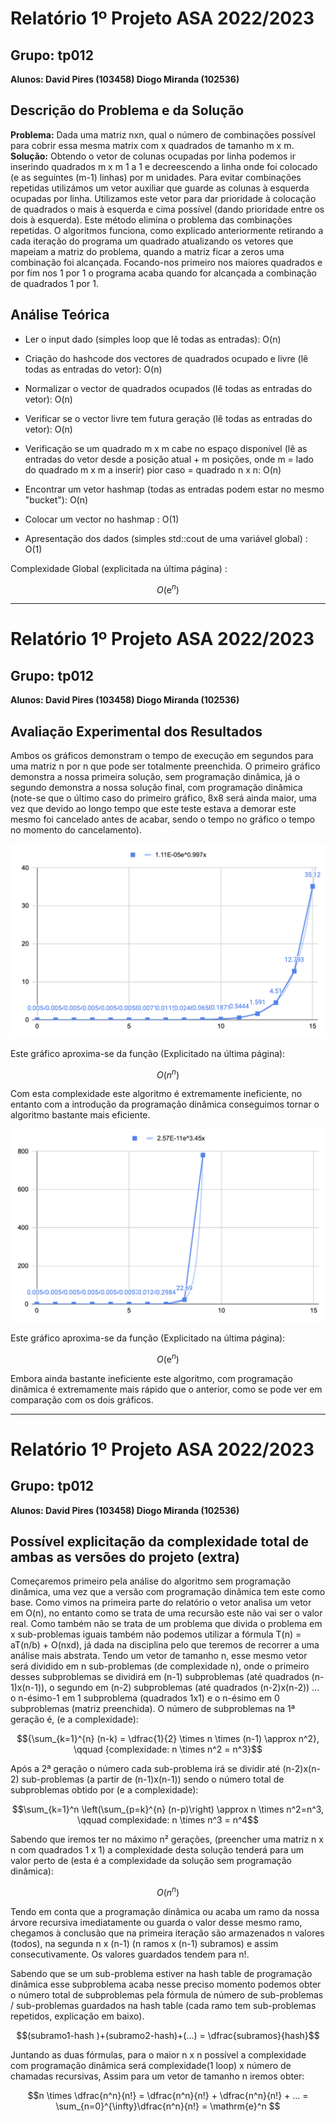 # Relatório 1º Projeto ASA 2022/2023 

## Grupo: tp012

**Alunos: David Pires (103458) Diogo Miranda (102536)**

## Descrição do Problema e da Solução

**Problema:** Dada uma matriz nxn, qual o número de combinações possível para cobrir essa mesma matrix com x quadrados de tamanho m x m.
**Solução:** Obtendo o vetor de colunas ocupadas por linha podemos ir inserindo quadrados m x m 1 a 1 e decreescendo a linha onde foi colocado (e as seguintes (m-1) linhas) por m unidades. Para evitar combinações repetidas utilizámos um vetor auxiliar que guarde as colunas à esquerda ocupadas por linha. Utilizamos este vetor para dar prioridade à colocação de quadrados o mais à esquerda e cima possível (dando prioridade entre os dois à esquerda). Este método elimina o problema das combinações repetidas.
O algoritmos funciona, como explicado anteriormente retirando a cada iteração do programa um quadrado atualizando os vetores que mapeiam a matriz do problema, quando a matriz ficar a zeros uma combinação foi alcançada. Focando-nos primeiro nos maiores quadrados e por fim nos 1 por 1 o programa acaba quando for alcançada a combinação de quadrados 1 por 1.


## Análise Teórica

- Ler o input dado (simples loop que lê todas as entradas): O(n)

- Criação do hashcode dos vectores de quadrados ocupado e livre (lê todas as entradas do vetor): O(n)

- Normalizar o vector de quadrados ocupados (lê todas as entradas do vetor): O(n)

- Verificar se o vector livre tem futura geração (lê todas as entradas do vetor): O(n) 

- Verificação se um quadrado m x m cabe no espaço disponível (lê as entradas do vetor desde a posição atual + m posições, onde m = lado do quadrado m x m a inserir) pior caso = quadrado n x n: O(n)

- Encontrar um vetor hashmap (todas as entradas podem estar no mesmo "bucket"): O(n)

- Colocar um vector no hashmap : O(1)

- Apresentação dos dados (simples std::cout de uma variável global) : O(1)


Complexidade Global (explicitada na última página) :

$$O({\mathrm{e}^n})$$

***

# Relatório 1º Projeto ASA 2022/2023


## Grupo: tp012 

**Alunos: David Pires (103458) Diogo Miranda (102536)**

## Avaliação Experimental dos Resultados

Ambos os gráficos demonstram o tempo de execução em segundos para uma matriz n por n que pode ser totalmente preenchida. O primeiro gráfico demonstra a nossa primeira solução, sem programação dinâmica, já o segundo demonstra a nossa solução final, com programação dinâmica (note-se que o último caso do primeiro gráfico, 8x8 será ainda maior, uma vez que devido ao longo tempo que este teste estava a demorar este mesmo foi cancelado antes de acabar, sendo o tempo no gráfico o tempo no momento do cancelamento).

![](./Recursao.png)

Este gráfico aproxima-se da função (Explicitado na última página):

$$ O({n^n}) $$

Com esta complexidade este algoritmo é extremamente ineficiente, no entanto com a introdução da programação dinâmica conseguimos tornar o algoritmo bastante mais eficiente.

![](./ProgramacaoDinamica.png)

Este gráfico aproxima-se da função (Explicitado na última página):

$$ O({\mathrm{e}^n}) $$

Embora ainda bastante ineficiente este algoritmo, com programação dinâmica é extremamente mais rápido que o anterior, como se pode ver em comparação com os dois gráficos.

***

# Relatório 1º Projeto ASA 2022/2023


## Grupo: tp012 

**Alunos: David Pires (103458) Diogo Miranda (102536)**

## Possível explicitação da complexidade total de ambas as versões do projeto (extra)

Começaremos primeiro pela análise do algoritmo sem programação dinâmica, uma vez que a versão com programação dinâmica tem este como base.
Como vimos na primeira parte do relatório o vetor analisa um vetor em O(n), no entanto como se trata de uma recursão este não vai ser o valor real. Como também não se trata de um problema que divida o problema em x sub-problemas iguais também não podemos utilizar a fórmula T(n) = aT(n/b) + O(nxd), já dada na disciplina pelo que teremos de recorrer a uma análise mais abstrata.
Tendo um vetor de tamanho n, esse mesmo vetor será dividido em n sub-problemas (de complexidade n), onde o primeiro desses subproblemas se dividirá em (n-1) subproblemas (até quadrados (n-1)x(n-1)), o segundo em (n-2) subproblemas (até quadrados (n-2)x(n-2)) ... o n-ésimo-1 em 1 subproblema (quadrados 1x1) e o n-ésimo em 0 subproblemas (matriz preenchida). O número de subproblemas na 1ª geração é, (e a complexidade):

$${\sum_{k=1}^{n} (n-k) = \dfrac{1}{2} \times n \times (n-1) \approx n^2}, \qquad {complexidade: n \times n^2 = n^3}$$

Após a 2ª geração o número cada sub-problema irá se dividir até (n-2)x(n-2) sub-problemas (a partir de (n-1)x(n-1)) sendo o número total de subproblemas obtido por (e a complexidade):

$$\sum_{k=1}^n \left(\sum_{p=k}^{n} (n-p)\right) \approx n \times n^2=n^3, \qquad complexidade: n \times n^3 = n^4$$

Sabendo que iremos ter no máximo n² gerações, (preencher uma matriz n x n com quadrados 1 x 1) a complexidade desta solução tenderá para um valor perto de (esta é a complexidade da solução sem programação dinâmica):

$$O(n^n)$$

Tendo em conta que a programação dinâmica ou acaba um ramo da nossa árvore recursiva imediatamente ou guarda o valor desse mesmo ramo, chegamos à conclusão que na primeira iteração são armazenados n valores (todos), na segunda n x (n-1) (n ramos x (n-1) subramos) e assim consecutivamente. Os valores guardados tendem para n!.

Sabendo que se um sub-problema estiver na hash table de programação dinâmica esse subproblema acaba nesse preciso momento podemos obter o número total de subproblemas pela fórmula de número de sub-problemas / sub-problemas guardados na hash table (cada ramo tem sub-problemas repetidos, explicação em baixo).

$$(subramo1-hash )+(subramo2-hash)+(...) = \dfrac{subramos}{hash}$$

Juntando as duas fórmulas, para o maior n x n possível a complexidade com programação dinâmica será complexidade(1 loop) x número de chamadas recursivas, Assim para um vetor de tamanho n iremos obter:

$$n \times \dfrac{n^n}{n!} = \dfrac{n^n}{n!} + \dfrac{n^n}{n!} + ... = \sum_{n=0}^{\infty}\dfrac{n^n}{n!} = \mathrm{e}^n $$